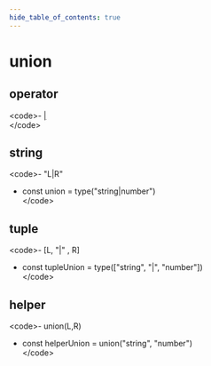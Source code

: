```yaml
---
hide_table_of_contents: true
---
```


# union

## operator

&lt;code&gt;- [&vert;](./union.md)  
&lt;/code&gt;

## string

&lt;code&gt;- "L&vert;R" <br/>

-   const union = type("string&vert;number")<br/>
    &lt;/code&gt;

## tuple

&lt;code&gt;- [L, "&vert;" , R] <br/>

-   const tupleUnion = type(["string", "&vert;", "number"])<br/>
    &lt;/code&gt;

## helper

&lt;code&gt;- union(L,R) <br/>

-   const helperUnion = union("string", "number")<br/>
    &lt;/code&gt;
